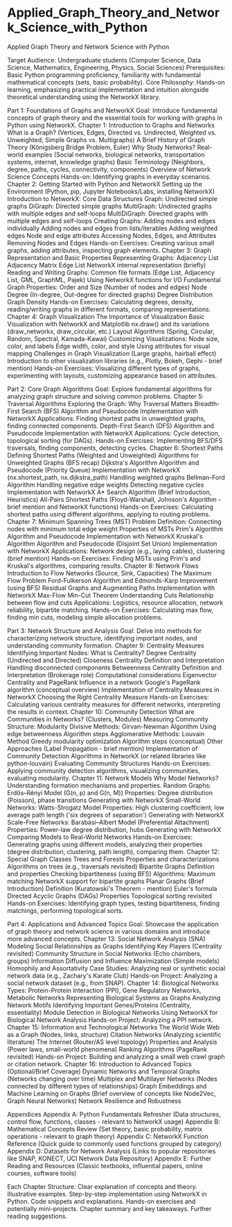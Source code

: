 # Applied_Graph_Theory_and_Network_Science_with_Python
Applied Graph Theory and Network Science with Python

Target Audience: Undergraduate students (Computer Science, Data Science, Mathematics, Engineering, Physics, Social Sciences)
Prerequisites: Basic Python programming proficiency, familiarity with fundamental mathematical concepts (sets, basic probability).
Core Philosophy: Hands-on learning, emphasizing practical implementation and intuition alongside theoretical understanding using the NetworkX library.

Part 1: Foundations of Graphs and NetworkX
Goal: Introduce fundamental concepts of graph theory and the essential tools for working with graphs in Python using NetworkX.
Chapter 1: Introduction to Graphs and Networks
What is a Graph? (Vertices, Edges, Directed vs. Undirected, Weighted vs. Unweighted, Simple Graphs vs. Multigraphs)
A Brief History of Graph Theory (Königsberg Bridge Problem, Euler)
Why Study Networks? Real-world examples (Social networks, biological networks, transportation systems, internet, knowledge graphs)
Basic Terminology (Neighbors, degree, paths, cycles, connectivity, components)
Overview of Network Science Concepts
Hands-on: Identifying graphs in everyday scenarios.
Chapter 2: Getting Started with Python and NetworkX
Setting up the Environment (Python, pip, Jupyter Notebooks/Labs, installing NetworkX)
Introduction to NetworkX: Core Data Structures
Graph: Undirected simple graphs
DiGraph: Directed simple graphs
MultiGraph: Undirected graphs with multiple edges and self-loops
MultiDiGraph: Directed graphs with multiple edges and self-loops
Creating Graphs:
Adding nodes and edges individually
Adding nodes and edges from lists/iterables
Adding weighted edges
Node and edge attributes
Accessing Nodes, Edges, and Attributes
Removing Nodes and Edges
Hands-on Exercises: Creating various small graphs, adding attributes, inspecting graph elements.
Chapter 3: Graph Representation and Basic Properties
Representing Graphs:
Adjacency List
Adjacency Matrix
Edge List
NetworkX internal representation (briefly)
Reading and Writing Graphs:
Common file formats (Edge List, Adjacency List, GML, GraphML, Pajek)
Using NetworkX functions for I/O
Fundamental Graph Properties:
Order and Size (Number of nodes and edges)
Node Degree (In-degree, Out-degree for directed graphs)
Degree Distribution
Graph Density
Hands-on Exercises: Calculating degrees, density, reading/writing graphs in different formats, comparing representations.
Chapter 4: Graph Visualization
The Importance of Visualization
Basic Visualization with NetworkX and Matplotlib
nx.draw() and its variations (draw_networkx, draw_circular, etc.)
Layout Algorithms (Spring, Circular, Random, Spectral, Kamada-Kawai)
Customizing Visualizations:
Node size, color, and labels
Edge width, color, and style
Using attributes for visual mapping
Challenges in Graph Visualization (Large graphs, hairball effect)
Introduction to other visualization libraries (e.g., Plotly, Bokeh, Gephi - brief mention)
Hands-on Exercises: Visualizing different types of graphs, experimenting with layouts, customizing appearance based on attributes.

Part 2: Core Graph Algorithms
Goal: Explore fundamental algorithms for analyzing graph structure and solving common problems.
Chapter 5: Traversal Algorithms
Exploring the Graph: Why Traversal Matters
Breadth-First Search (BFS)
Algorithm and Pseudocode
Implementation with NetworkX
Applications: Finding shortest paths in unweighted graphs, finding connected components.
Depth-First Search (DFS)
Algorithm and Pseudocode
Implementation with NetworkX
Applications: Cycle detection, topological sorting (for DAGs).
Hands-on Exercises: Implementing BFS/DFS traversals, finding components, detecting cycles.
Chapter 6: Shortest Paths
Defining Shortest Paths (Weighted and Unweighted)
Algorithms for Unweighted Graphs (BFS recap)
Dijkstra's Algorithm
Algorithm and Pseudocode (Priority Queue)
Implementation with NetworkX (nx.shortest_path, nx.dijkstra_path)
Handling weighted graphs
Bellman-Ford Algorithm
Handling negative edge weights
Detecting negative cycles
Implementation with NetworkX
A* Search Algorithm (Brief Introduction, Heuristics)
All-Pairs Shortest Paths (Floyd-Warshall, Johnson's Algorithm - brief mention and NetworkX functions)
Hands-on Exercises: Calculating shortest paths using different algorithms, applying to routing problems.
Chapter 7: Minimum Spanning Trees (MST)
Problem Definition: Connecting nodes with minimum total edge weight
Properties of MSTs
Prim's Algorithm
Algorithm and Pseudocode
Implementation with NetworkX
Kruskal's Algorithm
Algorithm and Pseudocode (Disjoint Set Union)
Implementation with NetworkX
Applications: Network design (e.g., laying cables), clustering (brief mention)
Hands-on Exercises: Finding MSTs using Prim's and Kruskal's algorithms, comparing results.
Chapter 8: Network Flows
Introduction to Flow Networks (Source, Sink, Capacities)
The Maximum Flow Problem
Ford-Fulkerson Algorithm and Edmonds-Karp Improvement (using BFS)
Residual Graphs and Augmenting Paths
Implementation with NetworkX
Max-Flow Min-Cut Theorem
Understanding Cuts
Relationship between flow and cuts
Applications: Logistics, resource allocation, network reliability, bipartite matching.
Hands-on Exercises: Calculating max flow, finding min cuts, modeling simple allocation problems.

Part 3: Network Structure and Analysis
Goal: Delve into methods for characterizing network structure, identifying important nodes, and understanding community formation.
Chapter 9: Centrality Measures
Identifying Important Nodes: What is Centrality?
Degree Centrality (Undirected and Directed)
Closeness Centrality
Definition and Interpretation
Handling disconnected components
Betweenness Centrality
Definition and Interpretation (Brokerage role)
Computational considerations
Eigenvector Centrality and PageRank
Influence in a network
Google's PageRank algorithm (conceptual overview)
Implementation of Centrality Measures in NetworkX
Choosing the Right Centrality Measure
Hands-on Exercises: Calculating various centrality measures for different networks, interpreting the results in context.
Chapter 10: Community Detection
What are Communities in Networks? (Clusters, Modules)
Measuring Community Structure: Modularity
Divisive Methods: Girvan-Newman Algorithm
Using edge betweenness
Algorithm steps
Agglomerative Methods: Louvain Method
Greedy modularity optimization
Algorithm steps (conceptual)
Other Approaches (Label Propagation - brief mention)
Implementation of Community Detection Algorithms in NetworkX (or related libraries like python-louvain)
Evaluating Community Structures
Hands-on Exercises: Applying community detection algorithms, visualizing communities, evaluating modularity.
Chapter 11: Network Models
Why Model Networks? Understanding formation mechanisms and properties.
Random Graphs: Erdős–Rényi Model (G(n, p) and G(n, M))
Properties: Degree distribution (Poisson), phase transitions
Generating with NetworkX
Small-World Networks: Watts-Strogatz Model
Properties: High clustering coefficient, low average path length ('six degrees of separation')
Generating with NetworkX
Scale-Free Networks: Barabási–Albert Model (Preferential Attachment)
Properties: Power-law degree distribution, hubs
Generating with NetworkX
Comparing Models to Real-World Networks
Hands-on Exercises: Generating graphs using different models, analyzing their properties (degree distribution, clustering, path length), comparing them.
Chapter 12: Special Graph Classes
Trees and Forests
Properties and characterizations
Algorithms on trees (e.g., traversals revisited)
Bipartite Graphs
Definition and properties
Checking bipartiteness (using BFS)
Algorithms: Maximum matching
NetworkX support for bipartite graphs
Planar Graphs (Brief Introduction)
Definition (Kuratowski's Theorem - mention)
Euler's formula
Directed Acyclic Graphs (DAGs)
Properties
Topological sorting revisited
Hands-on Exercises: Identifying graph types, testing bipartiteness, finding matchings, performing topological sorts.

Part 4: Applications and Advanced Topics
Goal: Showcase the application of graph theory and network science in various domains and introduce more advanced concepts.
Chapter 13: Social Network Analysis (SNA)
Modeling Social Relationships as Graphs
Identifying Key Players (Centrality revisited)
Community Structure in Social Networks (Echo chambers, groups)
Information Diffusion and Influence Maximization (Simple models)
Homophily and Assortativity
Case Studies: Analyzing real or synthetic social network data (e.g., Zachary's Karate Club)
Hands-on Project: Analyzing a social network dataset (e.g., from SNAP).
Chapter 14: Biological Networks
Types: Protein-Protein Interaction (PPI), Gene Regulatory Networks, Metabolic Networks
Representing Biological Systems as Graphs
Analyzing Network Motifs
Identifying Important Genes/Proteins (Centrality, essentiality)
Module Detection in Biological Networks
Using NetworkX for Biological Network Analysis
Hands-on Project: Analyzing a PPI network.
Chapter 15: Information and Technological Networks
The World Wide Web as a Graph (Nodes, links, structure)
Citation Networks (Analyzing scientific literature)
The Internet (Router/AS level topology)
Properties and Analysis (Power laws, small-world phenomena)
Ranking Algorithms (PageRank revisited)
Hands-on Project: Building and analyzing a small web crawl graph or citation network.
Chapter 16: Introduction to Advanced Topics (Optional/Brief Coverage)
Dynamic Networks and Temporal Graphs (Networks changing over time)
Multiplex and Multilayer Networks (Nodes connected by different types of relationships)
Graph Embeddings and Machine Learning on Graphs (Brief overview of concepts like Node2Vec, Graph Neural Networks)
Network Resilience and Robustness

Appendices
Appendix A: Python Fundamentals Refresher (Data structures, control flow, functions, classes - relevant to NetworkX usage)
Appendix B: Mathematical Concepts Review (Set theory, basic probability, matrix operations - relevant to graph theory)
Appendix C: NetworkX Function Reference (Quick guide to commonly used functions grouped by category)
Appendix D: Datasets for Network Analysis (Links to popular repositories like SNAP, KONECT, UCI Network Data Repository)
Appendix E: Further Reading and Resources (Classic textbooks, influential papers, online courses, software tools)

Each Chapter Structure:
Clear explanation of concepts and theory.
Illustrative examples.
Step-by-step implementation using NetworkX in Python.
Code snippets and explanations.
Hands-on exercises and potentially mini-projects.
Chapter summary and key takeaways.
Further reading suggestions.

